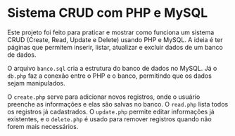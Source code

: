 # Sistema CRUD com PHP e MySQL

Este projeto foi feito para praticar e mostrar como funciona um sistema CRUD (Create, Read, Update e Delete) usando PHP e MySQL. A ideia é ter páginas que permitem inserir, listar, atualizar e excluir dados de um banco de dados.

O arquivo `banco.sql` cria a estrutura do banco de dados no MySQL. Já o `db.php` faz a conexão entre o PHP e o banco, permitindo que os dados sejam manipulados.

O `create.php` serve para adicionar novos registros, onde o usuário preenche as informações e elas são salvas no banco. 
O `read.php` lista todos os registros já cadastrados. O `update.php` permite editar informações já existentes, e o `delete.php` é usado para remover registros quando não forem mais necessários.

